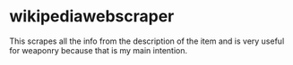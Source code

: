 # wikipediawebscraper
This scrapes all the info from the description of the item and is very useful for weaponry because that is my main intention.
